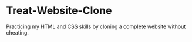 # Treat-Website-Clone
Practicing my HTML and CSS skills by cloning a complete website without cheating.
